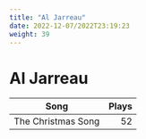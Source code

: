 ```yaml
---
title: "Al Jarreau"
date: 2022-12-07/2022T23:19:23
weight: 39
---
```


# Al Jarreau

 Song | Plays 
----- | -----:
The Christmas Song | 52
